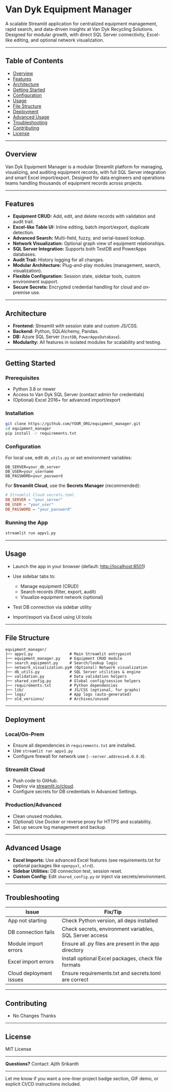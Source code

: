 # Van Dyk Equipment Manager

A scalable Streamlit application for centralized equipment management, rapid search, and data-driven insights at Van Dyk Recycling Solutions. Designed for modular growth, with direct SQL Server connectivity, Excel-like editing, and optional network visualization.

---

## **Table of Contents**

* [Overview](#overview)
* [Features](#features)
* [Architecture](#architecture)
* [Getting Started](#getting-started)
* [Configuration](#configuration)
* [Usage](#usage)
* [File Structure](#file-structure)
* [Deployment](#deployment)
* [Advanced Usage](#advanced-usage)
* [Troubleshooting](#troubleshooting)
* [Contributing](#contributing)
* [License](#license)

---

## **Overview**

Van Dyk Equipment Manager is a modular Streamlit platform for managing, visualizing, and auditing equipment records, with full SQL Server integration and smart Excel import/export. Designed for data engineers and operations teams handling thousands of equipment records across projects.

---

## **Features**

* **Equipment CRUD:** Add, edit, and delete records with validation and audit trail.
* **Excel-like Table UI:** Inline editing, batch import/export, duplicate detection.
* **Advanced Search:** Multi-field, fuzzy, and serial-based lookup.
* **Network Visualization:** Optional graph view of equipment relationships.
* **SQL Server Integration:** Supports both TestDB and PowerApps databases.
* **Audit Trail:** History logging for all changes.
* **Modular Architecture:** Plug-and-play modules (management, search, visualization).
* **Flexible Configuration:** Session state, sidebar tools, custom environment support.
* **Secure Secrets:** Encrypted credential handling for cloud and on-premise use.

---

## **Architecture**

* **Frontend:** Streamlit with session state and custom JS/CSS.
* **Backend:** Python, SQLAlchemy, Pandas.
* **DB:** Azure SQL Server (`testDB`, `PowerAppsDatabase`).
* **Modularity:** All features in isolated modules for scalability and testing.

---

## **Getting Started**

### **Prerequisites**

* Python 3.8 or newer
* Access to Van Dyk SQL Server (contact admin for credentials)
* (Optional) Excel 2016+ for advanced import/export

### **Installation**

```sh
git clone https://github.com/YOUR_ORG/equipment_manager.git
cd equipment_manager
pip install -r requirements.txt
```

### **Configuration**

For local use, edit `db_utils.py` or set environment variables:

```env
DB_SERVER=your_db_server
DB_USER=your_username
DB_PASSWORD=your_password
```

For **Streamlit Cloud**, use the **Secrets Manager** (recommended):

```toml
# Streamlit Cloud secrets.toml
DB_SERVER = "your_server"
DB_USER = "your_user"
DB_PASSWORD = "your_password"
```

### **Running the App**

```sh
streamlit run appv1.py
```

---

## **Usage**

* Launch the app in your browser (default: [http://localhost:8501](http://localhost:8501))
* Use sidebar tabs to:

  * Manage equipment (CRUD)
  * Search records (filter, export, audit)
  * Visualize equipment network (optional)
* Test DB connection via sidebar utility
* Import/export via Excel using UI tools

---

## **File Structure**

```
equipment_manager/
├── appv1.py                # Main Streamlit entrypoint
├── equipment_manager.py    # Equipment CRUD module
├── search_equipment.py     # Search/lookup logic
├── network_visualization.py# (Optional) Network visualization
├── db_utils.py             # SQL Server utilities & engine
├── validation.py           # Data validation helpers
├── shared_config.py        # Global config/session helpers
├── requirements.txt        # Python dependencies
├── lib/                    # JS/CSS (optional, for graphs)
├── logs/                   # App logs (auto-generated)
├── old_versions/           # Archives/unused
```

---

## **Deployment**

### **Local/On-Prem**

* Ensure all dependencies in `requirements.txt` are installed.
* Use `streamlit run appv1.py`
* Configure firewall for network use (`--server.address=0.0.0.0`).

### **Streamlit Cloud**

* Push code to GitHub.
* Deploy via [streamlit.io/cloud](https://streamlit.io/cloud).
* Configure secrets for DB credentials in Advanced Settings.

### **Production/Advanced**

* Clean unused modules.
* (Optional) Use Docker or reverse proxy for HTTPS and scalability.
* Set up secure log management and backup.

---

## **Advanced Usage**

* **Excel Imports:** Use advanced Excel features (see requirements.txt for optional packages like `openpyxl`, `xlrd`).
* **Sidebar Utilities:** DB connection test, session reset.
* **Custom Config:** Edit `shared_config.py` or inject via secrets/environment.

---

## **Troubleshooting**

| Issue                   | Fix/Tip                                                 |
| ----------------------- | ------------------------------------------------------- |
| App not starting        | Check Python version, all deps installed                |
| DB connection fails     | Check secrets, environment variables, SQL Server access |
| Module import errors    | Ensure all .py files are present in the app directory   |
| Excel import errors     | Install optional Excel packages, check file formats     |
| Cloud deployment issues | Ensure requirements.txt and secrets.toml are correct    |

---

## **Contributing**

* No Changes Thanks

---

## **License**

MIT License

---

**Questions?**
Contact: Ajith Srikanth

---

Let me know if you want a one-liner project badge section, GIF demo, or explicit CI/CD instructions included.
